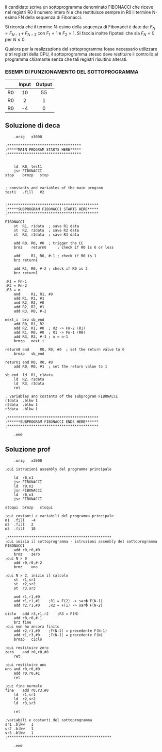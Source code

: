 Il candidato scriva un sottoprogramma denominato FIBONACCI che riceve nel registri R0 il numero intero N e che restituisce sempre in R0 il termine N-esimo FN della sequenza di Fibonacci.

Si ricorda che il termine N-esimo della sequenza di Fibonacci è dato da: $F_N = F_{N-1} + F_{N-2}$ con $F_1 = 1$ e $F_2 = 1$. Si faccia inoltre l’ipotesi che sia $F_N = 0$ per $N ≤ 0$.

Qualora per la realizzazione del sottoprogramma fosse necessario utilizzare altri registri della CPU, il sottoprogramma stesso deve restituire il controllo al programma chiamante senza che tali registri risultino alterati.
### ESEMPI DI FUNZIONAMENTO DEL SOTTOPROGRAMMA
| | Input | Output |
| --- | :---: | :---: |
| R0 | 10 | 55 |
| R0 | 2 | 1 |
| R0 | -4 | 0 |

## Soluzione di deca
```LC2
	.orig	x3000

;**********************************
;*****MAIN PROGRAM STARTS HERE*****
;**********************************


	ld	R0, test1
	jsr	FIBONACCI
stop	brnzp 	stop


; constants and variables of the main program
test1	.fill	#2


;******************************************
;*****SUBPROGRAM FIBONACCI STARTS HERE*****
;******************************************

FIBONACCI
	st 	R1, r1data	; save R1 data
	st	R2, r2data	; save R2 data
	st	R3, r3data	; save R3 data
		
	add	R0, R0, #0	; trigger the CC
	brnz	return0		; check if R0 is 0 or less

	add 	R1, R0, #-1	; check if R0 is 1
	brz	return1

	add	R1, R0, #-2	; check if R0 is 2
	brz	return1

;R1 = Fn-1
;R2 = Fn-2
;R3 = n
	and 	R1, R1, #0
	add	R1, R1, #1
	and	R2, R2, #0
	add	R2, R2, #1
	add	R3, R0, #-2

next_i	brz	sb_end
	add	R0, R1, R2
	add	R2, R1, #0	; R2 -> Fn-2 (R1)
	add	R1, R0, #0	; R1 -> Fn-1 (R0)
	add	R3, R3, #-1	; n = n-1
	brnzp	next_i	

return0	and 	R0, R0, #0	; set the return value to 0
	brnzp	sb_end

return1	and	R0, R0,	#0
	add	R0, R0, #1	; set the return value to 1

sb_end	ld	R1, r1data
	ld	R2, r2data
	ld	R3, r3data
	ret 

; variables and costants of the subprogram FIBONACCI
r1data	.blkw 1
r2data	.blkw 1
r3data	.blkw 1

;******************************************
;******SUBPROGRAM FIBONACCI ENDS HERE******
;******************************************

	.end
```
## Soluzione prof
```LC2
	.orig	x3000

;qui istruzioni assembly del programma principale

	ld	r0,n1
	jsr	FIBONACCI
	ld	r0,n2
	jsr	FIBONACCI
	ld	r0,n3
	jsr	FIBONACCI

stoqui	brnzp	stoqui

;qui costanti e variabili del programma principale
n1	.fill	-4
n2	.fill	2
n3	.fill	10

;************************************************
;qui inizia il sottoprogramma - istruzioni assembly del sottoprogramma
FIBONACCI
	add	r0,r0,#0
	brnz	zero
;qui N > 0
	add	r0,r0,#-2
	brnz	uno

;qui N > 2, inizio il calcolo
	st	r1,sr1
	st	r2,sr2
	st	r3,sr3

	and	r1,r1,#0
	add	r1,r1,#1	;R1 = F(2) -> sar� F(N-1)
	add	r2,r1,#0	;R2 = F(1) -> sar� F(N-2)

ciclo	add	r3,r1,r2	;R3 = F(N)
	add	r0,r0,#-1
	brz	fine
;qui non ho ancora finito
	add	r2,r1,#0	;F(N-2) = precedente F(N-1)
	add	r1,r3,#0	;F(N-1) = precedente F(N)
	brnzp	ciclo

;qui restituire zero
zero	and	r0,r0,#0
	ret

;qui restituire uno
uno	and	r0,r0,#0
	add	r0,r0,#1
	ret

;qui fine normale
fine	add	r0,r3,#0
	ld	r1,sr1
	ld	r2,sr2
	ld	r3,sr3

	ret

;variabili e costanti del sottoprogramma
sr1	.blkw	1
sr2	.blkw	1
sr3	.blkw	1
;************************************************

	.end
```